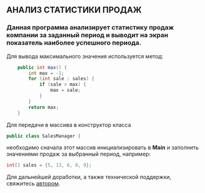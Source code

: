 ## **АНАЛИЗ СТАТИСТИКИ ПРОДАЖ**

### Данная программа анализирует статистику продаж компании за заданный период и выводит на экран показатель наиболее успешного периода.

Для вывода максимального значения используется метод:

```java
    public int max() {
        int max = -1;
        for (int sale : sales) {
            if (sale > max) {
                max = sale;
            }
        }
        return max;
    }
```

Для передачи в массива в конструктор класса 
```java 
public class SalesManager { 
```
необходимо сначала этот массив инициализировать в **Main** и заполнить значениями продаж за выбранный период, например:
```java
int[] sales = {5, 13, 6, 8, 9};
```

Для дальнейшей доработки, а также технической поддержки, свяжитесь [автором](developer@nothing.mail).